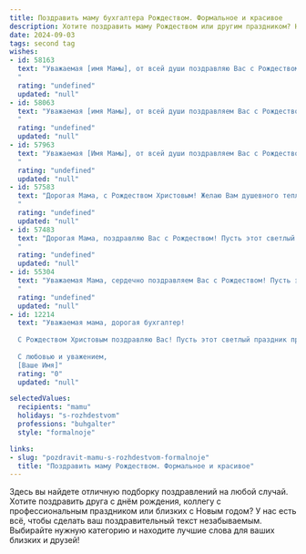 ```yaml
---
title: Поздравить маму бухгалтера Рождеством. Формальное и красивое
description: Хотите поздравить маму Рождеством или другим праздником? Наш ИИ создаст незабываемое поздравление, а вы обязательно выделитесь среди других.  
date: 2024-09-03
tags: second tag
wishes:
- id: 58163
  text: "Уважаемая [имя Мамы], от всей души поздравляю Вас с Рождеством! Желаю Вам крепкого здоровья, семейного благополучия, душевного тепла и  успехов в Вашей профессиональной деятельности! Пусть праздничные дни принесут  радость и светлые эмоции!
  "
  rating: "undefined"
  updated: "null"
- id: 58063
  text: "Уважаемая [имя Мамы], от всей души поздравляем Вас с Рождеством Христовым! Желаем Вам крепкого здоровья, благополучия, душевного спокойствия и, конечно же, профессиональных успехов в Вашей нелегкой, но столь важной профессии бухгалтера. Пусть этот светлый праздник принесет в Ваш дом радость, любовь и мир.
  "
  rating: "undefined"
  updated: "null"
- id: 57963
  text: "Уважаемая [Имя Мамы], от всей души поздравляем Вас с Рождеством Христовым! Пусть этот светлый праздник принесет в Вашу жизнь мир, радость и благополучие. Желаем Вам крепкого здоровья, семейного счастья и успехов в Вашей нелегкой, но важной работе бухгалтера!
  "
  rating: "undefined"
  updated: "null"
- id: 57583
  text: "Дорогая Мама, с Рождеством Христовым! Желаю Вам душевного тепла, благополучия,  мира и радости в Новом году. Пусть Ваш труд, как бухгалтера, приносит Вам не только стабильность, но и удовлетворение.
  "
  rating: "undefined"
  updated: "null"
- id: 57483
  text: "Дорогая Мама, поздравляю Вас с Рождеством! Пусть этот светлый праздник принесет в Вашу жизнь тепло, радость и благополучие. Желаю Вам крепкого здоровья, семейного счастья и профессиональных успехов в Вашей ответственной роли бухгалтера.
  "
  rating: "undefined"
  updated: "null"
- id: 55304
  text: "Уважаемая Мама, сердечно поздравляем Вас с Рождеством! Пусть этот светлый праздник наполнит Ваш дом теплом, радостью и благополучием, а Новый год принесет Вам крепкое здоровье, финансовое благополучие и удачу во всех начинаниях. Желаем Вам вдохновения и новых успехов в Вашей непростой, но очень важной профессии бухгалтера!
  "
  rating: "undefined"
  updated: "null"
- id: 12214
  text: "Уважаемая мама, дорогая бухгалтер!
  
  С Рождеством Христовым поздравляю Вас! Пусть этот светлый праздник принесет в Ваш дом не только тепло и уют, но и радость, успех в работе и благополучие в семье. Ваш профессионализм и преданность делу всегда являются примером для подражания, а в эти святые дни желаю Вам отдохнуть и набраться сил для новых свершений.
  
  С любовью и уважением,
  [Ваше Имя]"
  rating: "0"
  updated: "null"

selectedValues:
  recipients: "mamu"
  holidays: "s-rozhdestvom"
  professions: "buhgalter"
  style: "formalnoje"

links:
- slug: "pozdravit-mamu-s-rozhdestvom-formalnoje"
  title: "Поздравить маму Рождеством. Формальное и красивое"
---
```


Здесь вы найдете отличную подборку поздравлений на любой случай. 
Хотите поздравить друга с днём рождения, коллегу с профессиональным праздником или близких с Новым годом? У нас есть всё, чтобы сделать ваш поздравительный текст незабываемым. Выбирайте нужную категорию и находите лучшие слова для ваших близких и друзей!
